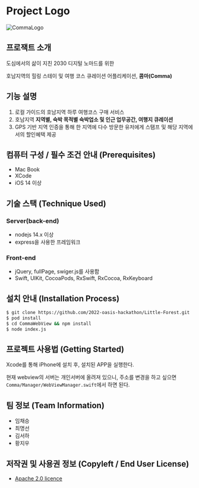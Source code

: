# Project Logo

![CommaLogo](https://user-images.githubusercontent.com/45393030/180040487-42bc07b9-27b4-43ae-950f-7207e5f01e98.png)

## 프로잭트 소개

도심에서의 삶이 지친 2030 디지털 노마드를 위한

호남지역의 힐링 스테이 및 여행 코스 큐레이션 어플리케이션, **콤마(Comma)**

## 기능 설명

1. 로컬 가이드의 호남지역 하루 여행코스 구매 서비스
2. 호남지역 **지역별, 숙박 목적별 숙박업소 및 인근 업무공간, 여행지 큐레이션**
3. GPS 기반 지역 인증을 통해 한 지역에 다수 방문한 유저에게 스탬프 및 해당 지역에서의 할인혜택 제공

## 컴퓨터 구성 / 필수 조건 안내 (Prerequisites)

- Mac Book
- XCode
- iOS 14 이상

## 기술 스택 (Technique Used) 

### Server(back-end)

- nodejs 14.x 이상
- express을 사용한 프레임워크

### Front-end

- jQuery, fullPage, swiger.js를 사용함
- Swift, UIKit, CocoaPods, RxSwift, RxCocoa, RxKeyboard

## 설치 안내 (Installation Process)

```bash
$ git clone https://github.com/2022-oasis-hackathon/Little-Forest.git
$ pod install
$ cd CommaWebView && npm install
$ node index.js
```

## 프로젝트 사용법 (Getting Started)

Xcode를 통해 iPhone에 설치 후, 설치된 APP을 실행한다.

현재 webview의 서버는 개인서버에 올려져 있으니, 주소를 변경을 하고 싶으면 `Comma/Manager/WebViewManager.swift`에서 하면 된다.

## 팀 정보 (Team Information)

- 임채승
- 최명선
- 김서하
- 황지우

## 저작권 및 사용권 정보 (Copyleft / End User License)

 * [Apache 2.0 licence](https://github.com/2022-oasis-hackathon/Little-Forest/blob/main/LICENCE.md)